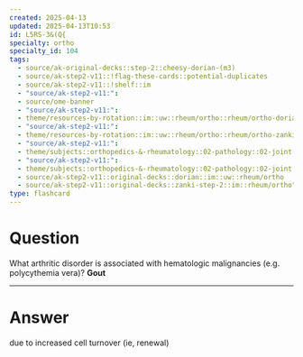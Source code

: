 ```yaml
---
created: 2025-04-13
updated: 2025-04-13T10:53
id: L5RS-3&(Q{
specialty: ortho
specialty_id: 104
tags:
  - source/ak-original-decks::step-2::cheesy-dorian-(m3)
  - source/ak-step2-v11::!flag-these-cards::potential-duplicates
  - source/ak-step2-v11::!shelf::im
  - "source/ak-step2-v11:": 
  - source/ome-banner
  - "source/ak-step2-v11:": 
  - theme/resources-by-rotation::im::uw::rheum/ortho::rheum/ortho-dorian
  - "source/ak-step2-v11:": 
  - theme/resources-by-rotation::im::uw::rheum/ortho::rheum/ortho-zanki
  - "source/ak-step2-v11:": 
  - theme/subjects::orthopedics-&-rheumatology::02-pathology::02-joint::gout
  - "source/ak-step2-v11:": 
  - theme/subjects::orthopedics-&-rheumatology::02-pathology::02-joint::gout::pathophysiology
  - source/ak-step2-v11::original-decks::dorian::im::uw::rheum/ortho
  - source/ak-step2-v11::original-decks::zanki-step-2::im::rheum/ortho"
type: flashcard
---
```


# Question
What arthritic disorder is associated with hematologic malignancies (e.g. polycythemia vera)?   **Gout**

---

# Answer
due to increased cell turnover (ie, renewal)